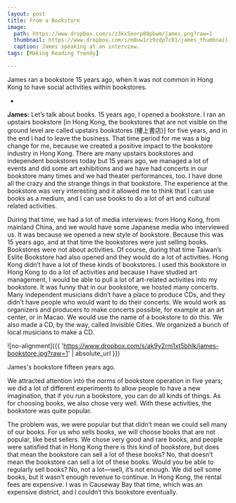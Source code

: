 ```yaml
---
layout: post
title: From a Bookstore
image:
  path: https://www.dropbox.com/s/z3kx5eorp80pbwm/james.png?raw=1
  thumbnail: https://www.dropbox.com/s/m8uw1rz9zdp7c01/james_thumbnail.png?raw=1
  caption: James speaking at an interview.
tags: [Making Reading Trendy]

---
```


James ran a bookstore 15 years ago, when it was not common in Hong Kong to have social activities within bookstores. 

<!--more-->

-

**James:** Let’s talk about books. 15 years ago, I opened a bookstore. I ran an upstairs bookstore [in Hong Kong, the bookstores that are not visible on the ground level are called upstairs bookstores (樓上書店)] for five years, and in the end I had to leave the business. That time period for me was a big change for me, because we created a positive impact to the bookstore industry in Hong Kong. There are many upstairs bookstores and independent bookstores today but 15 years ago, we managed a lot of events and did some art exhibitions and we have had concerts in our bookstore many times and we had theater performances, too. I have done all the crazy and the strange things in that bookstore. The experience at the bookstore was very interesting and it allowed me to think that I can use books as a medium, and I can use books to do a lot of art and cultural related activities. 

During that time, we had a lot of media interviews: from Hong Kong, from mainland China, and we would have some Japanese media who interviewed us. It was because we opened a new style of bookstore. Because this was 15 years ago, and at that time the bookstores were just selling books. Bookstores were not about activities. Of course, during that time Taiwan’s Eslite Bookstore had also opened and they would do a lot of activities. Hong Kong didn’t have a lot of these kinds of bookstores. I used this bookstore in Hong Kong to do a lot of activities and because I have studied art management, I would be able to pull a lot of art-related activities into my bookstore. It was funny that in our bookstore, we hosted many concerts. Many independent musicians didn’t have a place to produce CDs, and they didn’t have people who would want to do their concerts. We would work as organizers and producers to make concerts possible, for example at an art center, or in Macao. We would use the name of a bookstore to do this. We also made a CD, by the way, called Invisible Cities. We organized a bunch of local musicians to make a CD. 

![no-alignment]({{ 'https://www.dropbox.com/s/ak9y2rm1xt5bhlk/james-bookstore.jpg?raw=1' | absolute_url }})
  <figcaption>James's bookstore fifteen years ago.</figcaption>
  
We attracted attention into the norms of bookstore operation in five years; we did a lot of different experiments to allow people to have a new imagination, that if you run a bookstore, you can do all kinds of things. As for choosing books, we also chose very well. With these activities, the bookstore was quite popular. 

The problem was, we were popular but that didn’t mean we could sell many of our books. For us who sells books, we will choose books that are not popular, like best sellers. We chose very good and rare books, and people were satisfied that in Hong Kong there is this kind of bookstore, but does that mean the bookstore can sell a lot of these books? No, that doesn’t mean the bookstore can sell a lot of these books.  Would you be able to regularly sell books? No, not a lot—well, it’s not enough. We did sell some books, but it wasn’t enough revenue to continue. In Hong Kong, the rental fees are expensive. I was in Causeway Bay that time, which was an expensive district, and I couldn’t this bookstore eventually.


